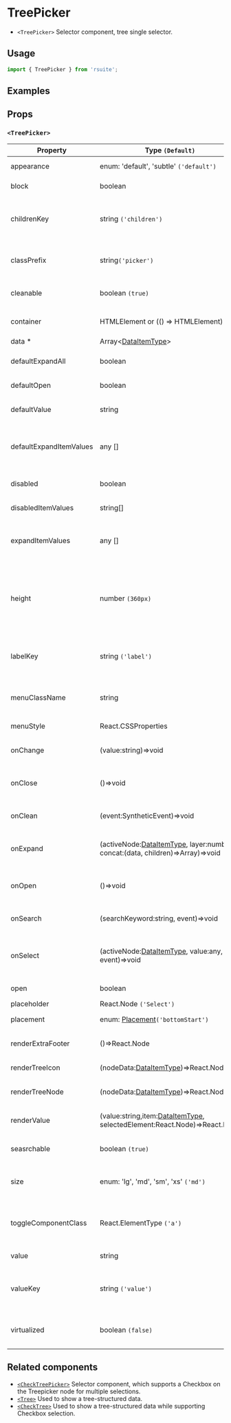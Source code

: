 # TreePicker

- `<TreePicker>` Selector component, tree single selector.

## Usage

```js
import { TreePicker } from 'rsuite';
```

## Examples

<!--{demo}-->

## Props

### `<TreePicker>`

| Property                | Type `(Default)`                                                                        | Description                                                               |
| ----------------------- | --------------------------------------------------------------------------------------- | ------------------------------------------------------------------------- |
| appearance              | enum: 'default', 'subtle' `('default')`                                                 | Set picker appearence                                                     |
| block                   | boolean                                                                                 | Blocking an entire row                                                    |
| childrenKey             | string `('children')`                                                                   | Tree data structure Children property name                                |
| classPrefix             | string`('picker')`                                                                      | The prefix of the component CSS class                                     |
| cleanable               | boolean `(true)`                                                                        | Set whether you can clear                                                 |
| container               | HTMLElement or (() => HTMLElement)                                                      | Sets the rendering container                                              |
| data \*                 | Array&lt;[DataItemType](#types)&gt;                                                     | Tree data                                                                 |
| defaultExpandAll        | boolean                                                                                 | Expand all nodes By default                                               |
| defaultOpen             | boolean                                                                                 | Open by default                                                           |
| defaultValue            | string                                                                                  | Default selected Value                                                    |
| defaultExpandItemValues | any []                                                                                  | Set the value of the default expanded node                                |
| disabled                | boolean                                                                                 | Whether to disable Picker                                                 |
| disabledItemValues      | string[]                                                                                | Disable item by value                                                     |
| expandItemValues        | any []                                                                                  | Set the value of the expanded node (controlled)                           |
| height                  | number `(360px)`                                                                        | height of menu. When `virtualize` is true, you can set the height of menu |
| labelKey                | string `('label')`                                                                      | Tree data structure Label property name                                   |
| menuClassName           | string                                                                                  | A css class to apply to the Menu DOM node                                 |
| menuStyle               | React.CSSProperties                                                                     | style for Menu                                                            |
| onChange                | (value:string)=>void                                                                    | Callback function for data change                                         |
| onClose                 | ()=>void                                                                                | Close Dropdown callback functions                                         |
| onClean                 | (event:SyntheticEvent)=>void                                                            | Callback fired when value clean                                           |
| onExpand                | (activeNode:[DataItemType](#types), layer:number, concat:(data, children)=>Array)=>void | Callback When tree node is displayed                                      |
| onOpen                  | ()=>void                                                                                | Open Dropdown callback function                                           |
| onSearch                | (searchKeyword:string, event)=>void                                                     | Search callback function                                                  |
| onSelect                | (activeNode:[DataItemType](#types), value:any, event)=>void                             | Callback function after selecting tree node                               |
| open                    | boolean                                                                                 | Open (Controlled)                                                         |
| placeholder             | React.Node `('Select')`                                                                 | Placeholder                                                               |
| placement               | enum: [Placement](#types)`('bottomStart')`                                              | Expand placement                                                          |
| renderExtraFooter       | ()=>React.Node                                                                          | Customizing footer Content                                                |
| renderTreeIcon          | (nodeData:[DataItemType](#types))=>React.Node                                           | Custom Render icon                                                        |
| renderTreeNode          | (nodeData:[DataItemType](#types))=>React.Node                                           | Custom Render tree Node                                                   |
| renderValue             | (value:string,item:[DataItemType](#types), selectedElement:React.Node)=>React.Node      | Custom Render Placeholder                                                 |
| seasrchable             | boolean `(true)`                                                                        | Set whether you can search                                                |
| size                    | enum: 'lg', 'md', 'sm', 'xs' `('md')`                                                   | A picker can have different sizes                                         |
| toggleComponentClass    | React.ElementType `('a')`                                                               | You can use a custom element for this component                           |
| value                   | string                                                                                  | Selected value                                                            |
| valueKey                | string `('value')`                                                                      | Tree data Structure Value property name                                   |
| virtualized             | boolean `(false)`                                                                       | Whether using Virtualized List                                            |

## Related components

- [`<CheckTreePicker>`](./check-tree-picker) Selector component, which supports a Checkbox on the Treepicker node for multiple selections.
- [`<Tree>`](./tree) Used to show a tree-structured data.
- [`<CheckTree>`](./check-tree) Used to show a tree-structured data while supporting Checkbox selection.
